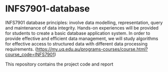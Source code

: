 # INFS7901-database

INFS7901 database principles: involve data modelling, representation, query and maintenance of data integrity. Hands-on experiences will be provided for students to create a basic database application system. In order to provide effective and efficient data management, we will study algorithms for effective access to structured data with different data processing requirements. (https://my.uq.edu.au/programs-courses/course.html?course_code=INFS7901)<br>

This repository contains the project code and report
